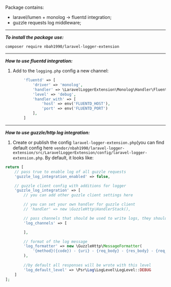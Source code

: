 Package contains:

* laravel/lumen + monolog -> fluentd integration;
* guzzle requests log middleware;

___

***To install the package use:***
```
composer require nbah1990/laravel-logger-extension
```

___

***How to use fluentd integration:***

1) Add to the `logging.php` config a new channel:

```php
        'fluentd' => [
            'driver' => 'monolog',
            'handler' => \LaravelLoggerExtension\Monolog\Handler\FluentdHandler::class,
            'level' => 'debug',
            'handler_with' => [
                'host' => env('FLUENTD_HOST'),
                'port' => env('FLUENTD_PORT')
            ],
        ]
```


___

***How to use guzzle/http log integration:***

1) Create or publish the config `laravel-logger-extension.php`(you can find default config here `vendor/nbah1990/laravel-logger-extension/src/LaravelLoggerExtension/config/laravel-logger-extension.php`.
By default, it looks like:
```php
return [
    // pass true to enable log of all guzzle requests
    'guzzle_log_integration_enabled' => false,

    // guzzle client config with additions for logger
    'guzzle_log_integration' => [
        // you can add other guzzle client settings here

        // you can set your own handler for guzzle client
        // 'handler' => new \GuzzleHttp\HandlerStack(),

        // pass channels that should be used to write logs, they should be defined in the 'logging.php' configuration
        'log_channels' => [

        ],

        // format of the log message
        'log_formatter' => new \GuzzleHttp\MessageFormatter(
            '{method}({code}) - {uri} - {req_body} - {res_body} - {req_headers} - {error}'
        ),
        
        //by default all responses will be wrote with this level
        'log_default_level' => \Psr\Log\LogLevel\LogLevel::DEBUG
    ]
];

```
